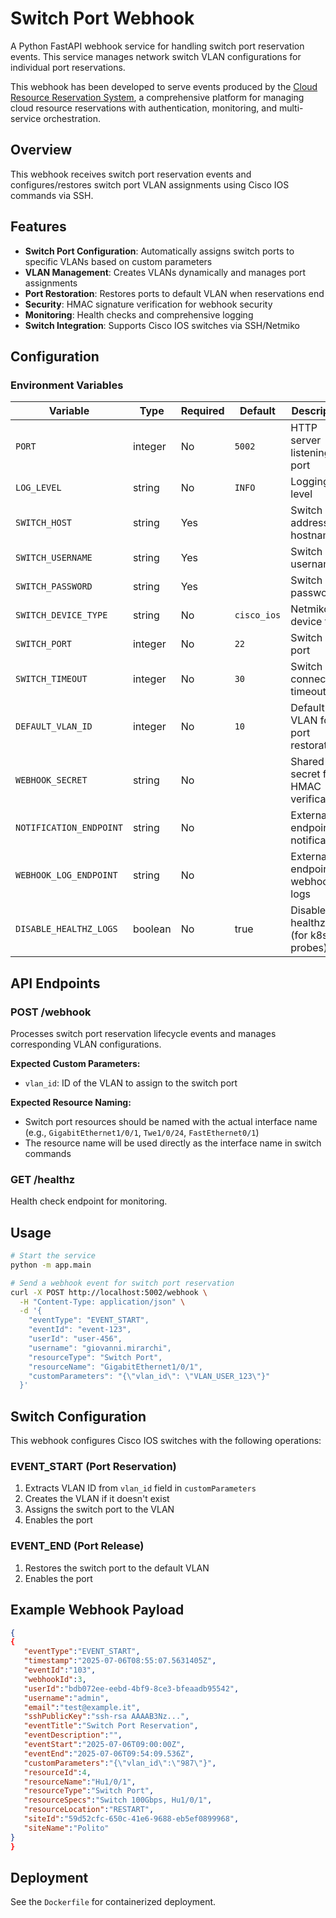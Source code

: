 # Switch Port Webhook

A Python FastAPI webhook service for handling switch port reservation events. This service manages network switch VLAN configurations for individual port reservations.

This webhook has been developed to serve events produced by the [Cloud Resource Reservation System](https://github.com/giovannimirarchi420/cloud-resource-reservation), a comprehensive platform for managing cloud resource reservations with authentication, monitoring, and multi-service orchestration.

## Overview

This webhook receives switch port reservation events and configures/restores switch port VLAN assignments using Cisco IOS commands via SSH.

## Features

- **Switch Port Configuration**: Automatically assigns switch ports to specific VLANs based on custom parameters
- **VLAN Management**: Creates VLANs dynamically and manages port assignments
- **Port Restoration**: Restores ports to default VLAN when reservations end
- **Security**: HMAC signature verification for webhook security
- **Monitoring**: Health checks and comprehensive logging
- **Switch Integration**: Supports Cisco IOS switches via SSH/Netmiko

## Configuration

### Environment Variables

| Variable | Type | Required | Default | Description |
|----------|------|----------|---------|-------------|
| `PORT` | integer | No | `5002` | HTTP server listening port |
| `LOG_LEVEL` | string | No | `INFO` | Logging level |
| `SWITCH_HOST` | string | Yes |  | Switch IP address or hostname |
| `SWITCH_USERNAME` | string | Yes |  | Switch SSH username |
| `SWITCH_PASSWORD` | string | Yes |  | Switch SSH password |
| `SWITCH_DEVICE_TYPE` | string | No | `cisco_ios` | Netmiko device type |
| `SWITCH_PORT` | integer | No | `22` | Switch SSH port |
| `SWITCH_TIMEOUT` | integer | No | `30` | Switch connection timeout |
| `DEFAULT_VLAN_ID` | integer | No | `10` | Default VLAN for port restoration |
| `WEBHOOK_SECRET` | string | No |  | Shared secret for HMAC verification |
| `NOTIFICATION_ENDPOINT` | string | No |  | External endpoint for notifications |
| `WEBHOOK_LOG_ENDPOINT` | string | No |  | External endpoint for webhook logs |
| `DISABLE_HEALTHZ_LOGS` | boolean | No | true | Disable healthz logs (for k8s probes) |

## API Endpoints

### POST /webhook
Processes switch port reservation lifecycle events and manages corresponding VLAN configurations.

**Expected Custom Parameters:**
- `vlan_id`: ID of the VLAN to assign to the switch port

**Expected Resource Naming:**
- Switch port resources should be named with the actual interface name (e.g., `GigabitEthernet1/0/1`, `Twe1/0/24`, `FastEthernet0/1`)
- The resource name will be used directly as the interface name in switch commands

### GET /healthz
Health check endpoint for monitoring.

## Usage

```bash
# Start the service
python -m app.main

# Send a webhook event for switch port reservation
curl -X POST http://localhost:5002/webhook \
  -H "Content-Type: application/json" \
  -d '{
    "eventType": "EVENT_START",
    "eventId": "event-123",
    "userId": "user-456",
    "username": "giovanni.mirarchi",
    "resourceType": "Switch Port",
    "resourceName": "GigabitEthernet1/0/1",
    "customParameters": "{\"vlan_id\": \"VLAN_USER_123\"}"
  }'
```

## Switch Configuration

This webhook configures Cisco IOS switches with the following operations:

### EVENT_START (Port Reservation)
1. Extracts VLAN ID from `vlan_id` field in `customParameters`
2. Creates the VLAN if it doesn't exist
3. Assigns the switch port to the VLAN
4. Enables the port

### EVENT_END (Port Release)
1. Restores the switch port to the default VLAN
2. Enables the port

## Example Webhook Payload

```json
{
{
   "eventType":"EVENT_START",
   "timestamp":"2025-07-06T08:55:07.5631405Z",
   "eventId":"103",
   "webhookId":3,
   "userId":"bdb072ee-eebd-4bf9-8ce3-bfeaadb95542",
   "username":"admin",
   "email":"test@example.it",
   "sshPublicKey":"ssh-rsa AAAAB3Nz...",
   "eventTitle":"Switch Port Reservation",
   "eventDescription":"",
   "eventStart":"2025-07-06T09:00:00Z",
   "eventEnd":"2025-07-06T09:54:09.536Z",
   "customParameters":"{\"vlan_id\":\"987\"}",
   "resourceId":4,
   "resourceName":"Hu1/0/1",
   "resourceType":"Switch Port",
   "resourceSpecs":"Switch 100Gbps, Hu1/0/1",
   "resourceLocation":"RESTART",
   "siteId":"59d52cfc-650c-41e6-9688-eb5ef0899968",
   "siteName":"Polito"
}
}
```

## Deployment

See the `Dockerfile` for containerized deployment.
